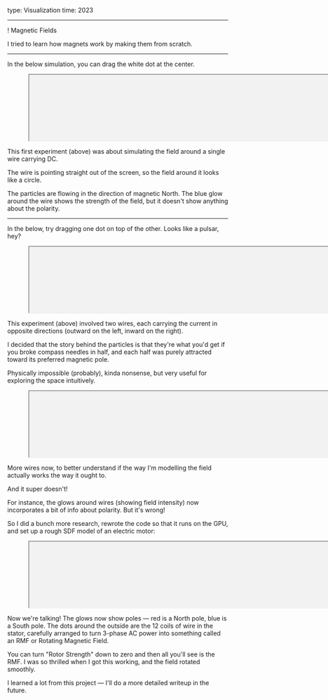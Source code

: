 type: Visualization
time: 2023

---

<style>
  .full-width iframe {
    margin: 0 5vw;
    width: 90vw;
    background: #f2f2f2;
  }
</style>

! Magnetic Fields

I tried to learn how magnets work by making them from scratch.

---

In the below simulation, you can drag the white dot at the center.

<div class="full-width">
  <iframe frame-src="https://magnetic-field-1.surge.sh"></iframe>
</div>

This first experiment (above) was about simulating the field around a single wire carrying DC.

The wire is pointing straight out of the screen, so the field around it looks like a circle.

The particles are flowing in the direction of magnetic North. The blue glow around the wire shows the strength of the field, but it doesn't show anything about the polarity.

---

In the below, try dragging one dot on top of the other. Looks like a pulsar, hey?

<div class="full-width">
  <iframe frame-src="https://magnetic-field-2.surge.sh"></iframe>
</div>

This experiment (above) involved two wires, each carrying the current in opposite directions (outward on the left, inward on the right).

I decided that the story behind the particles is that they're what you'd get if you broke compass needles in half, and each half was purely attracted toward its preferred magnetic pole.

Physically impossible (probably), kinda nonsense, but very useful for exploring the space intuitively.


<div class="full-width">
  <iframe frame-src="https://magnetic-field.surge.sh"></iframe>
</div>

More wires now, to better understand if the way I'm modelling the field actually works the way it ought to.

And it super doesn't!

For instance, the glows around wires (showing field intensity) now incorporates a bit of info about polarity. But it's wrong!

So I did a bunch more research, rewrote the code so that it runs on the GPU, and set up a rough SDF model of an electric motor:

<div class="full-width">
  <iframe frame-src="https://rmf.surge.sh"></iframe>
</div>

Now we're talking! The glows now show poles — red is a North pole, blue is a South pole. The dots around the outside are the 12 coils of wire in the stator, carefully arranged to turn 3-phase AC power into something called an RMF or Rotating Magnetic Field.

You can turn "Rotor Strength" down to zero and then all you'll see is the RMF. I was so thrilled when I got this working, and the field rotated smoothly.

I learned a lot from this project — I'll do a more detailed writeup in the future.
